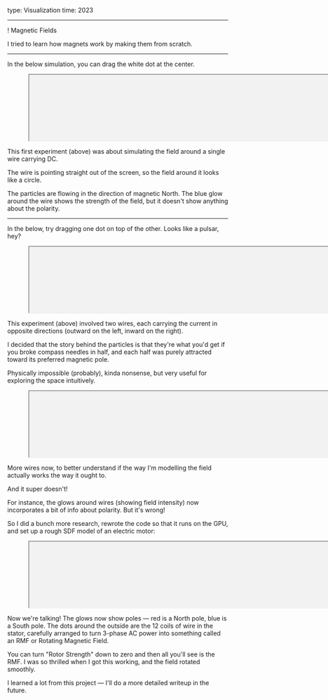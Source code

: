 type: Visualization
time: 2023

---

<style>
  .full-width iframe {
    margin: 0 5vw;
    width: 90vw;
    background: #f2f2f2;
  }
</style>

! Magnetic Fields

I tried to learn how magnets work by making them from scratch.

---

In the below simulation, you can drag the white dot at the center.

<div class="full-width">
  <iframe frame-src="https://magnetic-field-1.surge.sh"></iframe>
</div>

This first experiment (above) was about simulating the field around a single wire carrying DC.

The wire is pointing straight out of the screen, so the field around it looks like a circle.

The particles are flowing in the direction of magnetic North. The blue glow around the wire shows the strength of the field, but it doesn't show anything about the polarity.

---

In the below, try dragging one dot on top of the other. Looks like a pulsar, hey?

<div class="full-width">
  <iframe frame-src="https://magnetic-field-2.surge.sh"></iframe>
</div>

This experiment (above) involved two wires, each carrying the current in opposite directions (outward on the left, inward on the right).

I decided that the story behind the particles is that they're what you'd get if you broke compass needles in half, and each half was purely attracted toward its preferred magnetic pole.

Physically impossible (probably), kinda nonsense, but very useful for exploring the space intuitively.


<div class="full-width">
  <iframe frame-src="https://magnetic-field.surge.sh"></iframe>
</div>

More wires now, to better understand if the way I'm modelling the field actually works the way it ought to.

And it super doesn't!

For instance, the glows around wires (showing field intensity) now incorporates a bit of info about polarity. But it's wrong!

So I did a bunch more research, rewrote the code so that it runs on the GPU, and set up a rough SDF model of an electric motor:

<div class="full-width">
  <iframe frame-src="https://rmf.surge.sh"></iframe>
</div>

Now we're talking! The glows now show poles — red is a North pole, blue is a South pole. The dots around the outside are the 12 coils of wire in the stator, carefully arranged to turn 3-phase AC power into something called an RMF or Rotating Magnetic Field.

You can turn "Rotor Strength" down to zero and then all you'll see is the RMF. I was so thrilled when I got this working, and the field rotated smoothly.

I learned a lot from this project — I'll do a more detailed writeup in the future.
